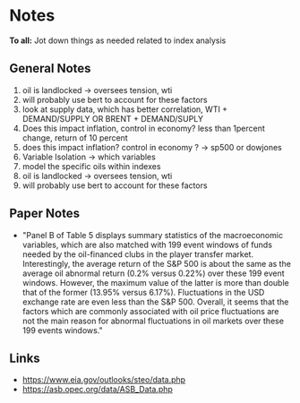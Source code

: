 # Notes 

__To all:__ Jot down things as needed related to index analysis

## General Notes
1. oil is landlocked -> oversees tension, wti 
2. will probably use bert to account for these factors 
3. look at supply data, which has better correlation, WTI + DEMAND/SUPPLY OR BRENT + DEMAND/SUPLY
4. Does this impact inflation, control in economy? 
less than 1percent change, return of 10 percent 
5. does this impact inflation? control in economy ? -> sp500 or dowjones
6. Variable Isolation -> which variables 
7. model the specific oils within indexes 
8. oil is landlocked -> oversees tension, wti 
9. will probably use bert to account for these factors 

## Paper Notes 
 - "Panel B of Table 5 displays summary statistics of the macroeconomic variables, which are also matched with 199 event windows of funds needed by the oil-financed clubs in the player transfer market.  Interestingly, the average return of the S&P 500 is about the same as the average oil abnormal return (0.2% versus 0.22%) over these 199 event windows. However, the maximum value of the latter is more than double that of the former (13.95% versus 6.17%). Fluctuations in the USD exchange rate are even less than the S&P 500. Overall, it seems that the factors which are commonly associated with oil price fluctuations are not the main reason for abnormal fluctuations in oil markets over these 199 events windows."

## Links
 - https://www.eia.gov/outlooks/steo/data.php 
 - https://asb.opec.org/data/ASB_Data.php